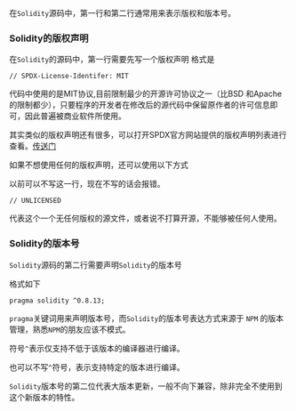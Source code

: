 在`Solidity`源码中，第一行和第二行通常用来表示版权和版本号。

### Solidity的版权声明
在`Solidity`的源码中，第一行需要先写一个版权声明
格式是
```
// SPDX-License-Identifer: MIT
```
代码中使用的是MIT协议,目前限制最少的开源许可协议之一（比BSD 和Apache 的限制都少），只要程序的开发者在修改后的源代码中保留原作者的许可信息即可，因此普遍被商业软件所使用。

其实类似的版权声明还有很多，可以打开SPDX官方网站提供的版权声明列表进行查看。[传送门](https://spdx.org/licenses/)

如果不想使用任何的版权声明，还可以使用以下方式

以前可以不写这一行，现在不写的话会报错。

```
// UNLICENSED
```
代表这个一个无任何版权的源文件，或者说不打算开源，不能够被任何人使用。

### Solidity的版本号
`Solidity`源码的第二行需要声明`Solidity`的版本号

格式如下

```
pragma solidity ^0.8.13;
```
`pragma`关键词用来声明版本号，而`Solidity`的版本号表达方式来源于 `NPM` 的版本管理，熟悉`NPM`的朋友应该不模式。

符号`^`表示仅支持不低于该版本的编译器进行编译。

也可以不写`^`符号，表示支持特定的版本进行编译。

`Solidity`版本号的第二位代表大版本更新，一般不向下兼容，除非完全不使用到这个新版本的特性。

